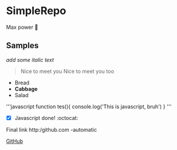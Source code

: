 # SimpleRepo

Max power :rocket:

## Samples

*add some italic text*

>Nice to meet you
>Nice to meet you too

* Bread
* **Cabbage**
* Salad

'''javascript
function tes(){
  console.log('This is javascript, bruh')
}
'''
- [x] Javascript done! :octocat:

Final link
http:/github.com -automatic

[GitHub](http:/github.com)
